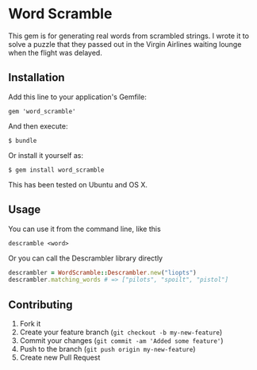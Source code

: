 # Word Scramble

This gem is for generating real words from scrambled strings.
I wrote it to solve a puzzle that they passed out in the Virgin
Airlines waiting lounge when the flight was delayed.

## Installation

Add this line to your application's Gemfile:

    gem 'word_scramble'

And then execute:

    $ bundle

Or install it yourself as:

    $ gem install word_scramble

This has been tested on Ubuntu and OS X.

## Usage

You can use it from the command line, like this

    descramble <word>

Or you can call the Descrambler library directly

```ruby
descrambler = WordScramble::Descrambler.new("liopts")
descrambler.matching_words # => ["pilots", "spoilt", "pistol"]
```

## Contributing

1. Fork it
2. Create your feature branch (`git checkout -b my-new-feature`)
3. Commit your changes (`git commit -am 'Added some feature'`)
4. Push to the branch (`git push origin my-new-feature`)
5. Create new Pull Request
